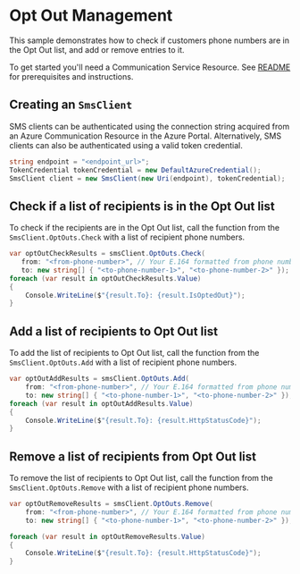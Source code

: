 # Opt Out Management
This sample demonstrates how to check if customers phone numbers are in the Opt Out list, and add or remove entries to it.

To get started you'll need a Communication Service Resource.  See [README][README] for prerequisites and instructions.

## Creating an `SmsClient`
SMS clients can be authenticated using the connection string acquired from an Azure Communication Resource in the Azure Portal. Alternatively, SMS clients can also be authenticated using a valid token credential.

```C# Snippet:Azure_Communication_Sms_Tests_Samples_CreateSmsClientWithToken
string endpoint = "<endpoint_url>";
TokenCredential tokenCredential = new DefaultAzureCredential();
SmsClient client = new SmsClient(new Uri(endpoint), tokenCredential);
```

## Check if a list of recipients is in the Opt Out list
To check if the recipients are in the Opt Out list, call the function from the `SmsClient.OptOuts.Check` with a list of recipient phone numbers.
```C# Snippet:Azure_Communication_Sms_OptOuts_Tests_Samples_Check
var optOutCheckResults = smsClient.OptOuts.Check(
   from: "<from-phone-number>", // Your E.164 formatted from phone number used to send SMS
   to: new string[] { "<to-phone-number-1>", "<to-phone-number-2>" }); // E.164 formatted recipient phone numbers
foreach (var result in optOutCheckResults.Value)
{
    Console.WriteLine($"{result.To}: {result.IsOptedOut}");
}
```
## Add a list of recipients to Opt Out list
To add the list of recipients to Opt Out list, call the function from the `SmsClient.OptOuts.Add` with a list of recipient phone numbers.
```C# Snippet:Azure_Communication_Sms_OptOuts_Tests_Samples_Add
var optOutAddResults = smsClient.OptOuts.Add(
    from: "<from-phone-number>", // Your E.164 formatted from phone number used to send SMS
    to: new string[] { "<to-phone-number-1>", "<to-phone-number-2>" }); // E.164 formatted recipient phone numbers
foreach (var result in optOutAddResults.Value)
{
    Console.WriteLine($"{result.To}: {result.HttpStatusCode}");
}
```

## Remove a list of recipients from Opt Out list
To remove the list of recipients to Opt Out list, call the function from the `SmsClient.OptOuts.Remove` with a list of recipient phone numbers.
```C# Snippet:Azure_Communication_Sms_OptOuts_Tests_Samples_Remove
var optOutRemoveResults = smsClient.OptOuts.Remove(
    from: "<from-phone-number>", // Your E.164 formatted from phone number used to send SMS
    to: new string[] { "<to-phone-number-1>", "<to-phone-number-2>" }); // E.164 formatted recipient phone numbers

foreach (var result in optOutRemoveResults.Value)
{
    Console.WriteLine($"{result.To}: {result.HttpStatusCode}");
}
```

[README]: https://github.com/Azure/azure-sdk-for-net/blob/main/sdk/communication/Azure.Communication.Sms/README.md#getting-started
